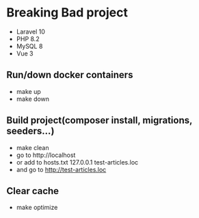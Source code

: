 
# Breaking Bad project
- Laravel 10
- PHP 8.2
- MySQL 8
- Vue 3
## Run/down docker containers
- make up
- make down
## Build project(composer install, migrations, seeders...)
- make clean
- go to http://localhost
- or add to hosts.txt 127.0.0.1 test-articles.loc
- and go to http://test-articles.loc
## Clear cache
- make optimize
